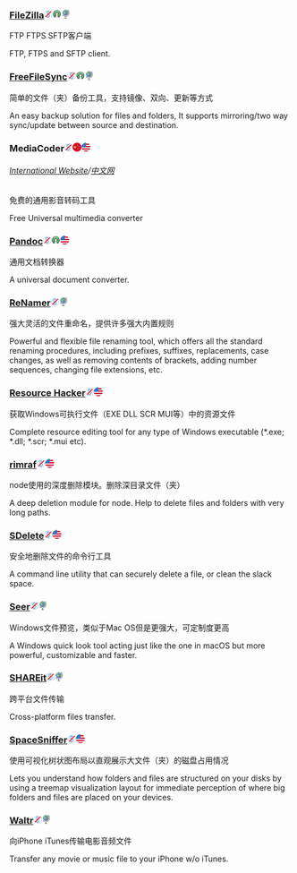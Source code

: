 ### [FileZilla](https://filezilla-project.org/)![](/assets/图片2.png)![](/assets/open-source-icon.png)![](/assets/earth-globe.png)

FTP FTPS SFTP客户端

FTP, FTPS and SFTP client.

### [FreeFileSync](http://www.freefilesync.org/)![](/assets/图片2.png)![](/assets/open-source-icon.png)![](/assets/earth-globe.png)

简单的文件（夹）备份工具，支持镜像、双向、更新等方式

An easy backup solution for files and folders, It supports mirroring/two way sync/update between source and destination.

### MediaCoder![](/assets/图片2.png)![](/assets/china.png)![](/assets/united-states.png)

###### [International Website](http://mediacoderhq.com/)/[中文网](http://mediacoder.com.cn/)

免费的通用影音转码工具

Free Universal multimedia converter

### [Pandoc](http://pandoc.org/)![](/assets/图片2.png)![](/assets/open-source-icon.png)![](/assets/united-states.png)

通用文档转换器

A universal document converter.

### [ReNamer](http://www.den4b.com/)![](/assets/图片2.png)![](/assets/earth-globe.png)

强大灵活的文件重命名，提供许多强大内置规则

Powerful and flexible file renaming tool, which offers all the standard renaming procedures, including prefixes, suffixes, replacements, case changes, as well as removing contents of brackets, adding number sequences, changing file extensions, etc.

### [Resource Hacker](http://www.angusj.com/resourcehacker/)![](/assets/图片2.png)![](/assets/united-states.png)

获取Windows可执行文件（EXE DLL SCR MUI等）中的资源文件

Complete resource editing tool for any type of Windows executable \(\*.exe; \*.dll; \*.scr; \*.mui etc\).

### [rimraf](https://www.npmjs.com/package/rimraf)![](/assets/图片2.png)![](/assets/united-states.png)

node使用的深度删除模块。删除深目录文件（夹）

A deep deletion module for node. Help to delete files and folders with very long paths.

### [SDelete](https://technet.microsoft.com/en-us/sysinternals/sdelete.aspx)![](/assets/图片2.png)![](/assets/united-states.png)

安全地删除文件的命令行工具

A command line utility that can securely delete a file, or clean the slack space.

### [Seer](http://1218.io/)![](/assets/图片2.png)![](/assets/earth-globe.png)

Windows文件预览，类似于Mac OS但是更强大，可定制度更高

A Windows quick look tool acting just like the one in macOS but more powerful, customizable and faster.

### [SHAREit](http://www.ushareit.com/)![](/assets/图片2.png)![](/assets/earth-globe.png)

跨平台文件传输

Cross-platform files transfer.

### [SpaceSniffer](http://www.uderzo.it/main_products/space_sniffer/index.html)![](/assets/图片2.png)![](/assets/united-states.png)

使用可视化树状图布局以直观展示大文件（夹）的磁盘占用情况

Lets you understand how folders and files are structured on your disks by using a treemap visualization layout for immediate perception of where big folders and files are placed on your devices.

### [Waltr](http://softorino.com/waltr/)![](/assets/图片2.png)![](/assets/earth-globe.png)

向iPhone iTunes传输电影音频文件

Transfer any movie or music file to your iPhone w/o iTunes.


